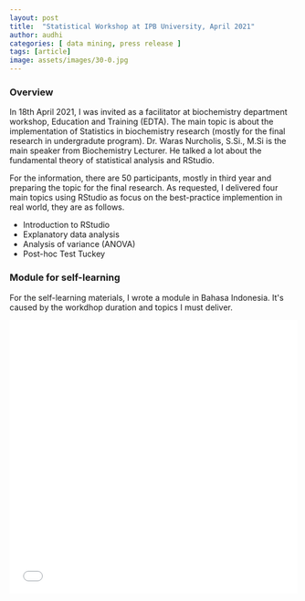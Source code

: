 ```yaml
---
layout: post
title:  "Statistical Workshop at IPB University, April 2021"
author: audhi
categories: [ data mining, press release ]
tags: [article]
image: assets/images/30-0.jpg
---
```

### Overview
In 18th April 2021, I was invited as a facilitator at biochemistry department workshop, Education and Training (EDTA). The main topic is about the implementation of Statistics in biochemistry research (mostly for the final research in undergradute program). Dr. Waras Nurcholis, S.Si., M.Si is the main speaker from Biochemistry Lecturer. He talked a lot about the fundamental theory of statistical analysis and RStudio.

For the information, there are 50 participants, mostly in third year and preparing the topic for the final research. As requested, I delivered four main topics using RStudio as focus on the best-practice implemention in real world, they are as follows.
- Introduction to RStudio
- Explanatory data analysis
- Analysis of variance (ANOVA)
- Post-hoc Test Tuckey

### Module for self-learning
For the self-learning materials, I wrote a module in Bahasa Indonesia. It's caused by the workdhop duration and topics I must deliver.
<iframe src="{{site.baseurl}}/assets/docs/RStudio as a Statistical Analysis Tool - Biochemistry.pdf" style="width: 100%; height: 480px;" frameBorder="0"></iframe><br>

